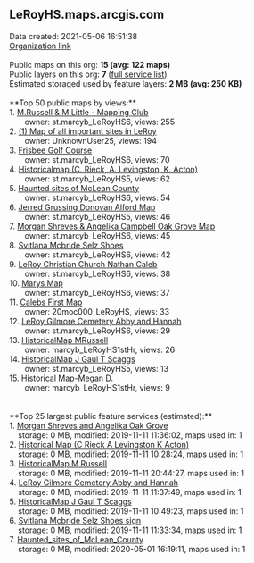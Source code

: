 <h2>LeRoyHS.maps.arcgis.com</h2> Data created: 2021-05-06 16:51:38 <br /><a target='new' href='https://LeRoyHS.maps.arcgis.com'>Organization link</a><br /><br />Public maps on this org: <b>15 (avg: 122 maps)</b><br />Public layers on this org: <b>7 </b>(<a target='new' href='https://services.arcgis.com/lRMoThvNoW7FE5UK/ArcGIS/rest/services'>full service list</a>)<br />Estimated storaged used by feature layers: <b>2 MB (avg: 250 KB)</b><br /><br />**Top 50 public maps by views:**<br />  1. <a target='new' href='https://www.arcgis.com/home/item.html?id=5de913678dd546249ddcd283f29c8d63'>M.Russell & M.Little - Mapping Club</a> <br />  &nbsp;&nbsp;&nbsp;&nbsp; &nbsp;&nbsp;owner: st.marcyb_LeRoyHS6, views: 255<br />  2. <a target='new' href='https://www.arcgis.com/home/item.html?id=5cda28f4e4c9410bb24eb5bf32e8b849'>(1) Map of all important sites in LeRoy</a> <br />  &nbsp;&nbsp;&nbsp;&nbsp; &nbsp;&nbsp;owner: UnknownUser25, views: 194<br />  3. <a target='new' href='https://www.arcgis.com/home/item.html?id=e9c4d07c830949f88520c015e592f15b'>Frisbee Golf Course</a> <br />  &nbsp;&nbsp;&nbsp;&nbsp; &nbsp;&nbsp;owner: st.marcyb_LeRoyHS6, views: 70<br />  4. <a target='new' href='https://www.arcgis.com/home/item.html?id=c88c07f659f14ff095d00db5f24c69d7'>Historicalmap (C. Rieck, A. Levingston, K. Acton)</a> <br />  &nbsp;&nbsp;&nbsp;&nbsp; &nbsp;&nbsp;owner: st.marcyb_LeRoyHS5, views: 62<br />  5. <a target='new' href='https://www.arcgis.com/home/item.html?id=b72efdc9b8224bf0a13327db293bee82'>Haunted sites of McLean County</a> <br />  &nbsp;&nbsp;&nbsp;&nbsp; &nbsp;&nbsp;owner: st.marcyb_LeRoyHS6, views: 54<br />  6. <a target='new' href='https://www.arcgis.com/home/item.html?id=f3557a126d9f40e38da82ebc58baffce'>Jerred Grussing  Donovan Alford  Map</a> <br />  &nbsp;&nbsp;&nbsp;&nbsp; &nbsp;&nbsp;owner: st.marcyb_LeRoyHS5, views: 46<br />  7. <a target='new' href='https://www.arcgis.com/home/item.html?id=1be669da65df48d1a1367e01003a9c50'>Morgan Shreves &amp; Angelika Campbell Oak Grove Map</a> <br />  &nbsp;&nbsp;&nbsp;&nbsp; &nbsp;&nbsp;owner: st.marcyb_LeRoyHS6, views: 45<br />  8. <a target='new' href='https://www.arcgis.com/home/item.html?id=536c2bd9620541e9b51b10b07e8355d3'>Svitlana Mcbride Selz Shoes</a> <br />  &nbsp;&nbsp;&nbsp;&nbsp; &nbsp;&nbsp;owner: st.marcyb_LeRoyHS6, views: 42<br />  9. <a target='new' href='https://www.arcgis.com/home/item.html?id=1e407d235ff14376b0405985e00f2c73'>LeRoy Christian Church Nathan Caleb</a> <br />  &nbsp;&nbsp;&nbsp;&nbsp; &nbsp;&nbsp;owner: st.marcyb_LeRoyHS6, views: 38<br />  10. <a target='new' href='https://www.arcgis.com/home/item.html?id=6bc1b6af68164b89b6bcd51db2f58971'>Marys Map</a> <br />  &nbsp;&nbsp;&nbsp;&nbsp; &nbsp;&nbsp;owner: st.marcyb_LeRoyHS6, views: 37<br />  11. <a target='new' href='https://www.arcgis.com/home/item.html?id=840e908b75944a6ca9e6048ce2399105'>Calebs First Map</a> <br />  &nbsp;&nbsp;&nbsp;&nbsp; &nbsp;&nbsp;owner: 20moc000_LeRoyHS, views: 33<br />  12. <a target='new' href='https://www.arcgis.com/home/item.html?id=c535a7cf9a864d10ab650d4b6b4451a3'>LeRoy Gilmore Cemetery Abby and Hannah</a> <br />  &nbsp;&nbsp;&nbsp;&nbsp; &nbsp;&nbsp;owner: st.marcyb_LeRoyHS6, views: 29<br />  13. <a target='new' href='https://www.arcgis.com/home/item.html?id=3c0167f11d4a467fb41710c98f6762d5'>HistoricalMap MRussell</a> <br />  &nbsp;&nbsp;&nbsp;&nbsp; &nbsp;&nbsp;owner: marcyb_LeRoyHS1stHr, views: 26<br />  14. <a target='new' href='https://www.arcgis.com/home/item.html?id=a5a53226f5e344c1942418e7ef1050dd'>HistoricalMap J Gaul T Scaggs</a> <br />  &nbsp;&nbsp;&nbsp;&nbsp; &nbsp;&nbsp;owner: st.marcyb_LeRoyHS5, views: 13<br />  15. <a target='new' href='https://www.arcgis.com/home/item.html?id=7d6ae40ce21946beac4ad19009f6f144'>Historical Map-Megan D.</a> <br />  &nbsp;&nbsp;&nbsp;&nbsp; &nbsp;&nbsp;owner: marcyb_LeRoyHS1stHr, views: 9<br /><br /><br />**Top 25 largest public feature services (estimated):**<br /> 1. <a target='new' href='https://www.arcgis.com/home/item.html?id=6ccd217ee3ce449fb082d6b96b85a315'>Morgan Shreves and Angelika Oak Grove</a><br /> &nbsp;&nbsp;&nbsp;&nbsp;storage: 0 MB, modified: 2019-11-11 11:36:02, maps used in: 1<br /> 2. <a target='new' href='https://www.arcgis.com/home/item.html?id=2abc64a96d134ff3bf8fa153acf6bc1c'>Historical Map (C Rieck A Levingston K Acton)</a><br /> &nbsp;&nbsp;&nbsp;&nbsp;storage: 0 MB, modified: 2019-11-11 10:28:24, maps used in: 1<br /> 3. <a target='new' href='https://www.arcgis.com/home/item.html?id=57db0b4274f541a7bcc505c0ddeec0b2'>HistoricalMap M Russell</a><br /> &nbsp;&nbsp;&nbsp;&nbsp;storage: 0 MB, modified: 2019-11-11 20:44:27, maps used in: 1<br /> 4. <a target='new' href='https://www.arcgis.com/home/item.html?id=c19c5b0cdb7f4e0d99f5dab4b6cf26d4'>LeRoy Gilmore Cemetery Abby and Hannah</a><br /> &nbsp;&nbsp;&nbsp;&nbsp;storage: 0 MB, modified: 2019-11-11 11:37:49, maps used in: 1<br /> 5. <a target='new' href='https://www.arcgis.com/home/item.html?id=3a2ce18e9a2f49848dc771b91b51bf3c'>HistoricalMap J Gaul T Scaggs</a><br /> &nbsp;&nbsp;&nbsp;&nbsp;storage: 0 MB, modified: 2019-11-11 10:49:23, maps used in: 1<br /> 6. <a target='new' href='https://www.arcgis.com/home/item.html?id=3dc714d3a6e94eacaf18b87ef963d96c'>Svitlana Mcbride Selz Shoes sign</a><br /> &nbsp;&nbsp;&nbsp;&nbsp;storage: 0 MB, modified: 2019-11-11 11:33:34, maps used in: 1<br /> 7. <a target='new' href='https://www.arcgis.com/home/item.html?id=c96cdeabb9f7491dbcaec26e92ea1547'>Haunted_sites_of_McLean_County</a><br /> &nbsp;&nbsp;&nbsp;&nbsp;storage: 0 MB, modified: 2020-05-01 16:19:11, maps used in: 1<br />